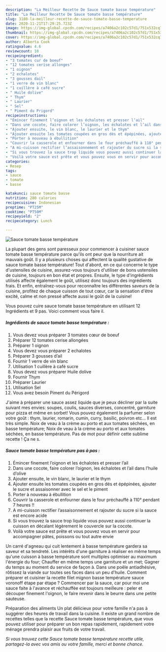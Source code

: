 ```yaml
---
description: "La Meilleur Recette De Sauce tomate basse température"
title: "La Meilleur Recette De Sauce tomate basse température"
slug: 3180-la-meilleur-recette-de-sauce-tomate-basse-temperature
date: 2020-11-21T17:29:25.723Z
image: https://img-global.cpcdn.com/recipes/a7406a2c102c57d1/751x532cq70/sauce-tomate-basse-temperature-photo-principale-de-la-recette.jpg
thumbnail: https://img-global.cpcdn.com/recipes/a7406a2c102c57d1/751x532cq70/sauce-tomate-basse-temperature-photo-principale-de-la-recette.jpg
cover: https://img-global.cpcdn.com/recipes/a7406a2c102c57d1/751x532cq70/sauce-tomate-basse-temperature-photo-principale-de-la-recette.jpg
author: Alberta Cook
ratingvalue: 4.6
reviewcount: 10
recipeingredient:
- "3 tomates cur de boeuf"
- "12 tomates cerise allonges"
- "1 oignon"
- "2 echalotes"
- "3 gousses dail"
- "1 verre de vin blanc"
- "1 cuillère à café sucre"
- " Huile dolive"
- " Thym"
- " Laurier"
- " Sel"
- " Piment du Prigord"
recipeinstructions:
- "Émincer finement l’oignon et les échalotes et presser l’ail"
- "Dans une cocote, faire colorer l’oignon, les échalotes et l’ail dans l’huile d’olive"
- "Ajouter ensuite, le vin blanc, le laurier et le thym"
- "Ajouter ensuite les tomates coupées en gros dés et épépinées, ajouter le sucre et assaisonner avec le sel et le piment"
- "Porter à nouveau à ébullition"
- "Couvrir la casserole et enfourner dans le four préchauffé à 110° pendant 7 heures !!"
- "A mi-cuisson rectifier l’assaisonnement et rajouter du sucre si la sauce est encore acide"
- "Si vous trouvez la sauce trop liquide vous pouvez aussi continuer la cuisson en décalant légèrement le couvercle sur la cocote."
- "Voilà votre sauce est prête et vous pouvez vous en servir pour accompagner pâtes, poissons ou tout autre envie"
categories:
- Resep
tags:
- sauce
- tomate
- basse

katakunci: sauce tomate basse 
nutrition: 280 calories
recipecuisine: Indonesian
preptime: "PT25M"
cooktime: "PT50M"
recipeyield: "2"
recipecategory: Lunch

---
```



![Sauce tomate basse température](https://img-global.cpcdn.com/recipes/a7406a2c102c57d1/751x532cq70/sauce-tomate-basse-temperature-photo-principale-de-la-recette.jpg)

La plupart des gens sont paresseux pour commencer à cuisiner sauce tomate basse température parce qu'ils ont peur que la nourriture ait mauvais goût. Il y a plusieurs choses qui affectent la qualité gustative de sauce tomate basse température! Tout d'abord, en ce qui concerne le type d'ustensiles de cuisine, assurez-vous toujours d'utiliser de bons ustensiles de cuisine, toujours en bon état et propres. Ensuite, le type d'ingrédients utilisés affecte également le goût, utilisez donc toujours des ingrédients frais. Et enfin, entraînez-vous pour reconnaître les différentes saveurs de la cuisine, profitez de chaque cuisson de tout cœur, car la sensation d'être excité, calme et non pressé affecte aussi le goût de la cuisine!

<!--inarticleads1-->

Vous pouvez cuire sauce tomate basse température en utilisant 12 Ingrédients et 9 pas. Voici comment vous faire il.

##### Ingrédients de sauce tomate basse température :

1. Vous devez vous préparer 3 tomates cœur de boeuf
1. Préparer 12 tomates cerise allongées
1. Préparer 1 oignon
1. Vous devez vous préparer 2 echalotes
1. Préparer 3 gousses d’ail
1. Fournir 1 verre de vin blanc
1. Utilisation 1 cuillère à café sucre
1. Vous devez vous préparer  Huile dolive
1. Fournir  Thym
1. Préparer  Laurier
1. Utilisation  Sel
1. Vous avez besoin  Piment du Périgord


J&#39;aime à préparer une sauce assez liquide que je peux décliner par la suite suivant mes envies: soupes, coulis, sauces diverses, concentré, garniture pour pizza et même en sorbet! Vous pouvez également la parfumer selon votre goût : thym, laurier, romarin, cumin, curry, basilic, poivron etc… Il est très simple. Noix de veau à la crème au porto et aux tomates séchées, en basse température; Noix de veau à la crème au porto et aux tomates séchées, en basse température. Pas de mot pour définir cette sublime recette ! Ça ne s. 

<!--inarticleads2-->

##### Sauce tomate basse température pas à pas :

1. Émincer finement l’oignon et les échalotes et presser l’ail
1. Dans une cocote, faire colorer l’oignon, les échalotes et l’ail dans l’huile d’olive
1. Ajouter ensuite, le vin blanc, le laurier et le thym
1. Ajouter ensuite les tomates coupées en gros dés et épépinées, ajouter le sucre et assaisonner avec le sel et le piment
1. Porter à nouveau à ébullition
1. Couvrir la casserole et enfourner dans le four préchauffé à 110° pendant 7 heures !!
1. A mi-cuisson rectifier l’assaisonnement et rajouter du sucre si la sauce est encore acide
1. Si vous trouvez la sauce trop liquide vous pouvez aussi continuer la cuisson en décalant légèrement le couvercle sur la cocote.
1. Voilà votre sauce est prête et vous pouvez vous en servir pour accompagner pâtes, poissons ou tout autre envie


Un carré d&#39;agneau qui cuit lentement à basse température gardera sa saveur et sa tendreté. Les intérêts d&#39;une garniture à réaliser en même temps qu&#39;une cuisson à basse température sont multiples optimiser au maximum l&#39;énergie du four; Chauffer en même temps une garniture et un met; Gagner du temps au moment du service de façon à. Dans une poêle antiadhésive, rôtissez la viande sur toutes ses faces dans un peu d&#39;huile. Comment préparer et cuisiner la recette filet mignon basse température sauce voronoff étape par étape ? Commencer par la sauce, car pour moi une sauce faite à l&#39;avance et réchauffée est toujours meilleure : peler et découper finement l&#39;oignon, le faire revenir dans le beurre dans une petite sauteuse. 

<!--inarticleads1-->

<p>
Préparation des aliments Un plat délicieux pour votre famille n'a pas à suggérer des heures de travail dans la cuisine. Il existe un grand nombre de recettes telles que la recette Sauce tomate basse température, que vous pouvez utiliser pour préparer un bon repas rapidement, rapidement votre ménage prendra plaisir aux fruits de votre travail.
</p>

<p>
<i>Si vous trouvez cette Sauce tomate basse température recette utile, partagez-la avec vos amis ou votre famille, merci et bonne chance.</i>
</p>
